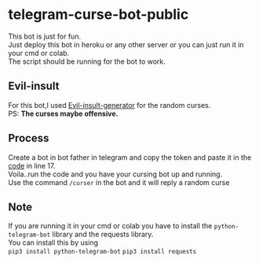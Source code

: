 # telegram-curse-bot-public

This bot is just for fun.  
Just deploy this bot in heroku or any other server or you can just run it in your cmd or colab.  
The script should be running for the bot to work.

## Evil-insult
For this bot,I used [Evil-insult-generator](https://evilinsult.com/generate_insult.php?lang=en&type=text) for the random curses.  
PS: **The curses maybe offensive.**

## Process

Create a bot in bot father in telegram and copy the token and paste it in the [code](https://github.com/th0ma5s5helby/telegram-curse-bot-public/blob/master/main.py) in line 17.  
Voila..run the code and you have your cursing bot up and running.  
Use the command `/curser` in the bot and it will reply a random curse  

## Note
If you are running it in your cmd or colab you have to install the `python-telegram-bot` library and the requests library.  
You can install this by using  
`pip3 install python-telegram-bot`
`pip3 install requests`

